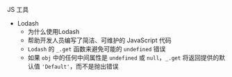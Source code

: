 JS 工具

- Lodash
  - 为什么使用Lodash
  - 帮助开发人员编写了简洁、可维护的 JavaScript 代码
  - `Lodash` 的 `_.get` 函数来避免可能的 `undefined` 错误
  - 如果 `obj` 中的任何中间属性是 `undefined` 或 `null`，`_.get` 将返回提供的默认值 `'Default'`，而不是抛出错误

